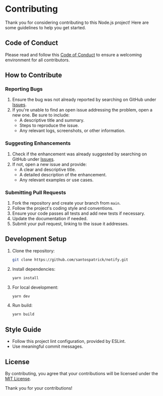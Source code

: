 # Contributing

Thank you for considering contributing to this Node.js project! Here are some guidelines to help you get started.

## Code of Conduct

Please read and follow this [Code of Conduct](CODE_OF_CONDUCT.md) to ensure a welcoming environment for all contributors.

## How to Contribute

### Reporting Bugs

1. Ensure the bug was not already reported by searching on GitHub under [Issues](https://github.com/santospatrick/notify/issues).
2. If you're unable to find an open issue addressing the problem, open a new one. Be sure to include:
    - A descriptive title and summary.
    - Steps to reproduce the issue.
    - Any relevant logs, screenshots, or other information.

### Suggesting Enhancements

1. Check if the enhancement was already suggested by searching on GitHub under [Issues](https://github.com/santospatrick/notify/issues).
2. If not, open a new issue and provide:
    - A clear and descriptive title.
    - A detailed description of the enhancement.
    - Any relevant examples or use cases.

### Submitting Pull Requests

1. Fork the repository and create your branch from `main`.
2. Follow the project's coding style and conventions.
3. Ensure your code passes all tests and add new tests if necessary.
4. Update the documentation if needed.
5. Submit your pull request, linking to the issue it addresses.

## Development Setup

1. Clone the repository:
    ```sh
    git clone https://github.com/santospatrick/notify.git
    ```
2. Install dependencies:
    ```sh
    yarn install
    ```
3. For local development:
    ```sh
    yarn dev
    ```
4. Run build:
    ```sh
    yarn build
    ```

## Style Guide

- Follow this project lint configuration, provided by ESLint.
- Use meaningful commit messages.

## License

By contributing, you agree that your contributions will be licensed under the [MIT License](LICENSE).

Thank you for your contributions!
